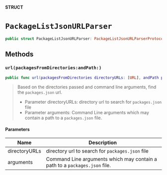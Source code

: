 **STRUCT**

# `PackageListJsonURLParser`

```swift
public struct PackageListJsonURLParser: PackageListJsonURLParserProtocol
```

## Methods
### `url(packagesFromDirectories:andPath:)`

```swift
public func url(packagesFromDirectories directoryURLs: [URL], andPath path: String?) -> URL?
```

> Based on the directories passed and command line arguments, find the `packages.json` url.
> - Parameter directoryURLs: directory url to search for `packages.json` file
> - Parameter arguments: Command Line arguments which may contain a path to a `packages.json` file.

#### Parameters

| Name | Description |
| ---- | ----------- |
| directoryURLs | directory url to search for `packages.json` file |
| arguments | Command Line arguments which may contain a path to a `packages.json` file. |